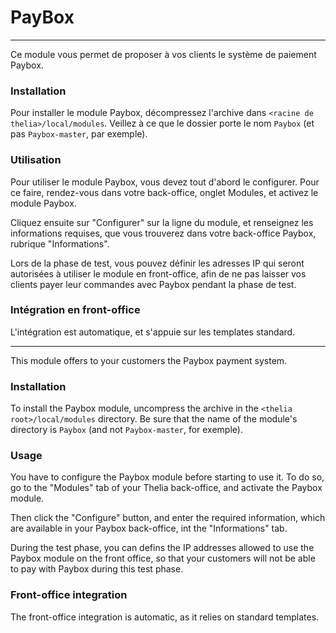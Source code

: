 # PayBox
----------

Ce module vous permet de proposer à vos clients le système de paiement Paybox.

### Installation

Pour installer le module Paybox, décompressez l'archive dans `<racine de thelia>/local/modules`. Veillez à ce que le dossier porte le nom `Paybox` (et pas `Paybox-master`, par exemple).

### Utilisation

Pour utiliser le module Paybox, vous devez tout d'abord le configurer. Pour ce faire, rendez-vous dans votre back-office, onglet Modules, et activez le module Paybox.

Cliquez ensuite sur "Configurer" sur la ligne du module, et renseignez les informations requises, que vous trouverez dans votre back-office Paybox, rubrique "Informations".

Lors de la phase de test, vous pouvez définir les adresses IP qui seront autorisées à utiliser le module en front-office, afin de ne pas laisser vos clients payer leur commandes avec Paybox pendant la phase de test.

### Intégration en front-office

L'intégration est automatique, et s'appuie sur les templates standard.

----------

This module offers to your customers the Paybox payment system.

### Installation

To install the Paybox module, uncompress the archive in the `<thelia root>/local/modules` directory. Be sure that the name of the module's directory is `Paybox` (and not `Paybox-master`, for exemple).

### Usage

You have to configure the Paybox module before starting to use it. To do so, go to the "Modules" tab of your Thelia back-office, and activate the Paybox module.

Then click the "Configure" button, and enter the required information, which are available in your Paybox back-office, int the "Informations" tab.

During the test phase, you can defins the IP addresses allowed to use the Paybox module on the front office, so that your customers will not be able to pay with Paybox during this test phase. 

### Front-office integration

The front-office integration is automatic, as it relies on standard templates.
